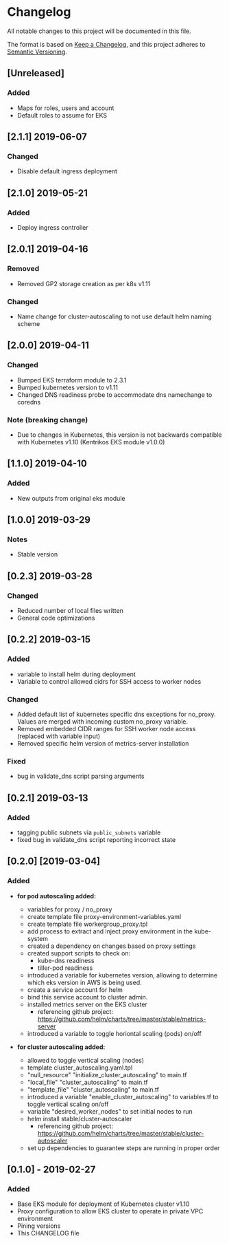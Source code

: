 # Changelog
All notable changes to this project will be documented in this file.

The format is based on [Keep a Changelog](https://keepachangelog.com/en/1.0.0/),
and this project adheres to [Semantic Versioning](https://semver.org/spec/v2.0.0.html).

## [Unreleased]
### Added 
- Maps for roles, users and account
- Default roles to assume for EKS

## [2.1.1] 2019-06-07
### Changed
- Disable default ingress deployment

## [2.1.0] 2019-05-21
### Added
- Deploy ingress controller

## [2.0.1] 2019-04-16
### Removed
- Removed GP2 storage creation as per k8s v1.11

### Changed
- Name change for cluster-autoscaling to not use default helm naming scheme

## [2.0.0] 2019-04-11
### Changed
- Bumped EKS terraform module to 2.3.1
- Bumped kubernetes version to v1.11
- Changed DNS readiness probe to accommodate dns namechange to coredns
### Note (breaking change)
- Due to changes in Kubernetes, this version is not backwards compatible with Kubernetes v1.10 (Kentrikos EKS module v1.0.0)
  
## [1.1.0] 2019-04-10
### Added
- New outputs from original eks module

## [1.0.0] 2019-03-29
### Notes
- Stable version

## [0.2.3] 2019-03-28
### Changed
- Reduced number of local files written
- General code optimizations

## [0.2.2] 2019-03-15
### Added
- variable to install helm during deployment
- Variable to control allowed cidrs for SSH access to worker nodes

### Changed
- Added default list of kubernetes specific dns exceptions for no_proxy. Values are merged with incoming custom no_proxy variable.
- Removed embedded CIDR ranges for SSH worker node access (replaced with variable input)
- Removed specific helm version of metrics-server installation

### Fixed
- bug in validate_dns script parsing arguments

## [0.2.1] 2019-03-13
### Added
- tagging public subnets via `public_subnets` variable
- fixed bug in validate_dns script reporting incorrect state

## [0.2.0] [2019-03-04]
### Added
- **for pod autoscaling added:**
  - variables for proxy / no_proxy
  - create template file proxy-environment-variables.yaml
  - create template file workergroup_proxy.tpl
  - add process to extract and inject proxy environment in the kube-system 
  - created a dependency on changes based on proxy settings
  - created support scripts to check on:
    - kube-dns readiness
    - tiller-pod readiness
  - introduced a variable for kubernetes version, allowing to determine which eks version in AWS is being used.
  - create a service account for helm
  - bind this service account to cluster admin.
  - installed metrics server on the EKS cluster
    - referencing github project: https://github.com/helm/charts/tree/master/stable/metrics-server
  - introduced a variable to toggle horiontal scaling (pods) on/off

- **for cluster autoscaling added:**
  - allowed to toggle vertical scaling (nodes)
  - template cluster_autoscaling.yaml.tpl
  - "null_resource" "initialize_cluster_autoscaling" to main.tf
  - "local_file" "cluster_autoscaling" to main.tf
  - "template_file" "cluster_autoscaling" to main.tf
  - introduced a variable "enable_cluster_autoscaling" to variables.tf to toggle vertical scaling on/off
  - variable "desired_worker_nodes" to set initial nodes to run
  - helm install stable/cluster-autoscaler
    - referencing github project: https://github.com/helm/charts/tree/master/stable/cluster-autoscaler
  - set up dependencies to guarantee steps are running in proper order


## [0.1.0] - 2019-02-27
### Added
- Base EKS module for deployment of Kubernetes cluster v1.10
- Proxy configuration to allow EKS cluster to operate in private VPC environment
- Pining versions
- This CHANGELOG file



